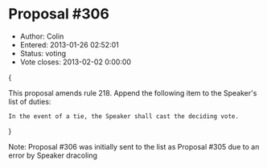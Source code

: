 Proposal #306
=============
* Author: Colin
* Entered: 2013-01-26 02:52:01
* Status: voting
* Vote closes: 2013-02-02 0:00:00

{

This proposal amends rule 218. Append the following item to the Speaker's list of duties:

    In the event of a tie, the Speaker shall cast the deciding vote.

}

Note: Proposal #306 was initially sent to the list as Proposal #305 due to an error by Speaker dracoling